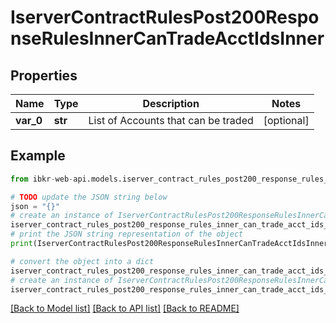 # IserverContractRulesPost200ResponseRulesInnerCanTradeAcctIdsInner


## Properties

Name | Type | Description | Notes
------------ | ------------- | ------------- | -------------
**var_0** | **str** | List of Accounts that can be traded | [optional] 

## Example

```python
from ibkr-web-api.models.iserver_contract_rules_post200_response_rules_inner_can_trade_acct_ids_inner import IserverContractRulesPost200ResponseRulesInnerCanTradeAcctIdsInner

# TODO update the JSON string below
json = "{}"
# create an instance of IserverContractRulesPost200ResponseRulesInnerCanTradeAcctIdsInner from a JSON string
iserver_contract_rules_post200_response_rules_inner_can_trade_acct_ids_inner_instance = IserverContractRulesPost200ResponseRulesInnerCanTradeAcctIdsInner.from_json(json)
# print the JSON string representation of the object
print(IserverContractRulesPost200ResponseRulesInnerCanTradeAcctIdsInner.to_json())

# convert the object into a dict
iserver_contract_rules_post200_response_rules_inner_can_trade_acct_ids_inner_dict = iserver_contract_rules_post200_response_rules_inner_can_trade_acct_ids_inner_instance.to_dict()
# create an instance of IserverContractRulesPost200ResponseRulesInnerCanTradeAcctIdsInner from a dict
iserver_contract_rules_post200_response_rules_inner_can_trade_acct_ids_inner_from_dict = IserverContractRulesPost200ResponseRulesInnerCanTradeAcctIdsInner.from_dict(iserver_contract_rules_post200_response_rules_inner_can_trade_acct_ids_inner_dict)
```
[[Back to Model list]](../README.md#documentation-for-models) [[Back to API list]](../README.md#documentation-for-api-endpoints) [[Back to README]](../README.md)


